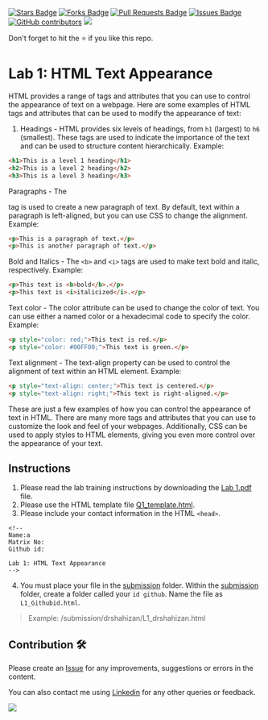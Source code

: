 <a href="https://github.com/drshahizan/learn-php/stargazers"><img src="https://img.shields.io/github/stars/drshahizan/learn-php" alt="Stars Badge"/></a>
<a href="https://github.com/drshahizan/learn-php/network/members"><img src="https://img.shields.io/github/forks/drshahizan/learn-php" alt="Forks Badge"/></a>
<a href="https://github.com/drshahizan/learn-php/pulls"><img src="https://img.shields.io/github/issues-pr/drshahizan/learn-php" alt="Pull Requests Badge"/></a>
<a href="https://github.com/drshahizan/learn-php/issues"><img src="https://img.shields.io/github/issues/drshahizan/learn-php" alt="Issues Badge"/></a>
<a href="https://github.com/drshahizan/learn-php/graphs/contributors"><img alt="GitHub contributors" src="https://img.shields.io/github/contributors/drshahizan/learn-php?color=2b9348"></a>
![](https://visitor-badge.glitch.me/badge?page_id=drshahizan/learn-php)

Don't forget to hit the :star: if you like this repo.

# Lab 1: HTML Text Appearance

HTML provides a range of tags and attributes that you can use to control the appearance of text on a webpage. Here are some examples of HTML tags and attributes that can be used to modify the appearance of text:

1. Headings - HTML provides six levels of headings, from `h1` (largest) to `h6` (smallest). These tags are used to indicate the importance of the text and can be used to structure content hierarchically.
Example:

```html
<h1>This is a level 1 heading</h1>
<h2>This is a level 2 heading</h2>
<h3>This is a level 3 heading</h3>
```

Paragraphs - The <p> tag is used to create a new paragraph of text. By default, text within a paragraph is left-aligned, but you can use CSS to change the alignment.
Example:

```html
<p>This is a paragraph of text.</p>
<p>This is another paragraph of text.</p>
```

Bold and Italics - The `<b>` and `<i>` tags are used to make text bold and italic, respectively.
Example:

```html
<p>This text is <b>bold</b>.</p>
<p>This text is <i>italicized</i>.</p>
```
Text color - The color attribute can be used to change the color of text. You can use either a named color or a hexadecimal code to specify the color.
Example:

```html
<p style="color: red;">This text is red.</p>
<p style="color: #00FF00;">This text is green.</p>
```
Text alignment - The text-align property can be used to control the alignment of text within an HTML element.
Example:

```html
<p style="text-align: center;">This text is centered.</p>
<p style="text-align: right;">This text is right-aligned.</p>
```

These are just a few examples of how you can control the appearance of text in HTML. There are many more tags and attributes that you can use to customize the look and feel of your webpages. Additionally, CSS can be used to apply styles to HTML elements, giving you even more control over the appearance of your text.

## Instructions

1. Please read the lab training instructions by downloading the [Lab 1.pdf](./download/Lab%201.pdf) file.
2. Please use the HTML template file [Q1_template.html](download/Q1_template.html).
3. Please include your contact information in the HTML `<head>`.

``` 
<!--
Name:a
Matrix No:
Github id:

Lab 1: HTML Text Appearance
-->
```
4. You must place your file in the [submission](./submission) folder. Within the [submission](./submission) folder, create a folder called your `id github`. Name the file as `L1_Githubid.html`.
  > Example: 
  > /submission/drshahizan/L1_drshahizan.html

## Contribution 🛠️
Please create an [Issue](https://github.com/drshahizan/learn-php/issues) for any improvements, suggestions or errors in the content.

You can also contact me using [Linkedin](https://www.linkedin.com/in/drshahizan/) for any other queries or feedback.

![](https://visitor-badge.glitch.me/badge?page_id=drshahizan)
